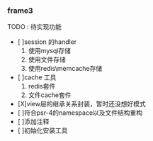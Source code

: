 ### frame3

TODO : 待实现功能
+ [ ]session 的handler
	1. 使用mysql存储
	2. 使用文件存储
	3. 使用redis\memcache存储
+ [ ]cache 工具
	1. redis套件
	2. 文件cache套件
+ [X]view层的继承关系封装，暂时还没想好模式
+ [ ]符合psr-4的namespace以及文件结构重构
+ [ ]添加注释
+ [ ]初始化安装工具